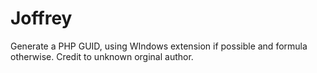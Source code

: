 # Joffrey

Generate a PHP GUID, using WIndows extension if possible and formula otherwise. Credit to unknown orginal author.

